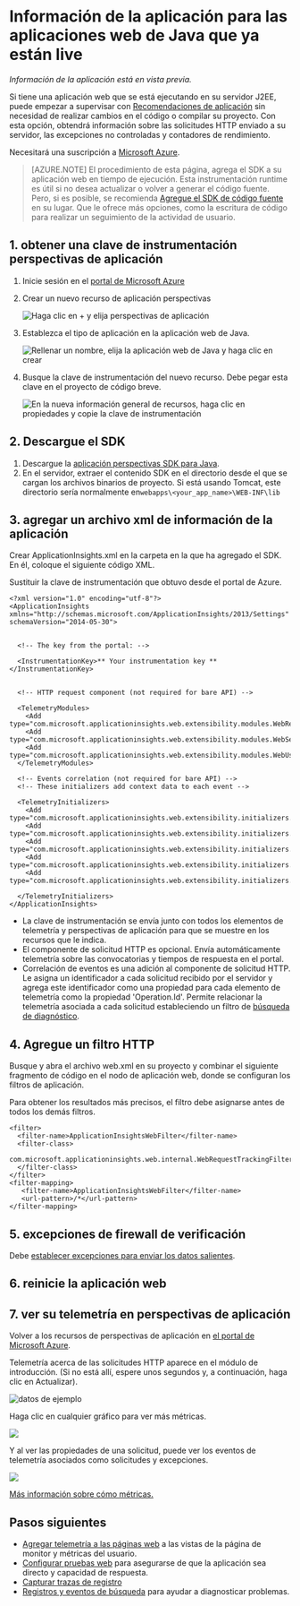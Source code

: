 <properties 
    pageTitle="Información de la aplicación para las aplicaciones web de Java que ya están live" 
    description="Iniciar una aplicación web que se está ejecutando en el servidor de supervisión" 
    services="application-insights" 
    documentationCenter="java"
    authors="alancameronwills" 
    manager="douge"/>

<tags 
    ms.service="application-insights" 
    ms.workload="tbd" 
    ms.tgt_pltfrm="ibiza" 
    ms.devlang="na" 
    ms.topic="article" 
    ms.date="08/24/2016" 
    ms.author="awills"/>
 
# <a name="application-insights-for-java-web-apps-that-are-already-live"></a>Información de la aplicación para las aplicaciones web de Java que ya están live

*Información de la aplicación está en vista previa.*

Si tiene una aplicación web que se está ejecutando en su servidor J2EE, puede empezar a supervisar con [Recomendaciones de aplicación](app-insights-overview.md) sin necesidad de realizar cambios en el código o compilar su proyecto. Con esta opción, obtendrá información sobre las solicitudes HTTP enviado a su servidor, las excepciones no controladas y contadores de rendimiento.

Necesitará una suscripción a [Microsoft Azure](https://azure.com).

> [AZURE.NOTE] El procedimiento de esta página, agrega el SDK a su aplicación web en tiempo de ejecución. Esta instrumentación runtime es útil si no desea actualizar o volver a generar el código fuente. Pero, si es posible, se recomienda [Agregue el SDK de código fuente](app-insights-java-get-started.md) en su lugar. Que le ofrece más opciones, como la escritura de código para realizar un seguimiento de la actividad de usuario.

## <a name="1-get-an-application-insights-instrumentation-key"></a>1. obtener una clave de instrumentación perspectivas de aplicación

1. Inicie sesión en el [portal de Microsoft Azure](https://portal.azure.com)
2. Crear un nuevo recurso de aplicación perspectivas

    ![Haga clic en + y elija perspectivas de aplicación](./media/app-insights-java-live/01-create.png)
3. Establezca el tipo de aplicación en la aplicación web de Java.

    ![Rellenar un nombre, elija la aplicación web de Java y haga clic en crear](./media/app-insights-java-live/02-create.png)
4. Busque la clave de instrumentación del nuevo recurso. Debe pegar esta clave en el proyecto de código breve.

    ![En la nueva información general de recursos, haga clic en propiedades y copie la clave de instrumentación](./media/app-insights-java-live/03-key.png)

## <a name="2-download-the-sdk"></a>2. Descargue el SDK

1. Descargue la [aplicación perspectivas SDK para Java](https://aka.ms/aijavasdk). 
2. En el servidor, extraer el contenido SDK en el directorio desde el que se cargan los archivos binarios de proyecto. Si está usando Tomcat, este directorio sería normalmente en`webapps\<your_app_name>\WEB-INF\lib`


## <a name="3-add-an-application-insights-xml-file"></a>3. agregar un archivo xml de información de la aplicación

Crear ApplicationInsights.xml en la carpeta en la que ha agregado el SDK. En él, coloque el siguiente código XML.

Sustituir la clave de instrumentación que obtuvo desde el portal de Azure.

    <?xml version="1.0" encoding="utf-8"?>
    <ApplicationInsights xmlns="http://schemas.microsoft.com/ApplicationInsights/2013/Settings" schemaVersion="2014-05-30">


      <!-- The key from the portal: -->

      <InstrumentationKey>** Your instrumentation key **</InstrumentationKey>


      <!-- HTTP request component (not required for bare API) -->

      <TelemetryModules>
        <Add type="com.microsoft.applicationinsights.web.extensibility.modules.WebRequestTrackingTelemetryModule"/>
        <Add type="com.microsoft.applicationinsights.web.extensibility.modules.WebSessionTrackingTelemetryModule"/>
        <Add type="com.microsoft.applicationinsights.web.extensibility.modules.WebUserTrackingTelemetryModule"/>
      </TelemetryModules>

      <!-- Events correlation (not required for bare API) -->
      <!-- These initializers add context data to each event -->

      <TelemetryInitializers>
        <Add   type="com.microsoft.applicationinsights.web.extensibility.initializers.WebOperationIdTelemetryInitializer"/>
        <Add type="com.microsoft.applicationinsights.web.extensibility.initializers.WebOperationNameTelemetryInitializer"/>
        <Add type="com.microsoft.applicationinsights.web.extensibility.initializers.WebSessionTelemetryInitializer"/>
        <Add type="com.microsoft.applicationinsights.web.extensibility.initializers.WebUserTelemetryInitializer"/>
        <Add type="com.microsoft.applicationinsights.web.extensibility.initializers.WebUserAgentTelemetryInitializer"/>

      </TelemetryInitializers>
    </ApplicationInsights>


* La clave de instrumentación se envía junto con todos los elementos de telemetría y perspectivas de aplicación para que se muestre en los recursos que le indica.
* El componente de solicitud HTTP es opcional. Envía automáticamente telemetría sobre las convocatorias y tiempos de respuesta en el portal.
* Correlación de eventos es una adición al componente de solicitud HTTP. Le asigna un identificador a cada solicitud recibido por el servidor y agrega este identificador como una propiedad para cada elemento de telemetría como la propiedad 'Operation.Id'. Permite relacionar la telemetría asociada a cada solicitud estableciendo un filtro de [búsqueda de diagnóstico](app-insights-diagnostic-search.md).


## <a name="4-add-an-http-filter"></a>4. Agregue un filtro HTTP

Busque y abra el archivo web.xml en su proyecto y combinar el siguiente fragmento de código en el nodo de aplicación web, donde se configuran los filtros de aplicación.

Para obtener los resultados más precisos, el filtro debe asignarse antes de todos los demás filtros.

    <filter>
      <filter-name>ApplicationInsightsWebFilter</filter-name>
      <filter-class>
        com.microsoft.applicationinsights.web.internal.WebRequestTrackingFilter
      </filter-class>
    </filter>
    <filter-mapping>
       <filter-name>ApplicationInsightsWebFilter</filter-name>
       <url-pattern>/*</url-pattern>
    </filter-mapping>

## <a name="5-check-firewall-exceptions"></a>5. excepciones de firewall de verificación

Debe [establecer excepciones para enviar los datos salientes](app-insights-ip-addresses.md).

## <a name="6-restart-your-web-app"></a>6. reinicie la aplicación web

## <a name="7-view-your-telemetry-in-application-insights"></a>7. ver su telemetría en perspectivas de aplicación

Volver a los recursos de perspectivas de aplicación en [el portal de Microsoft Azure](https://portal.azure.com).

Telemetría acerca de las solicitudes HTTP aparece en el módulo de introducción. (Si no está allí, espere unos segundos y, a continuación, haga clic en Actualizar).

![datos de ejemplo](./media/app-insights-java-live/5-results.png)
 

Haga clic en cualquier gráfico para ver más métricas. 

![](./media/app-insights-java-live/6-barchart.png)

 

Y al ver las propiedades de una solicitud, puede ver los eventos de telemetría asociados como solicitudes y excepciones.
 
![](./media/app-insights-java-live/7-instance.png)


[Más información sobre cómo métricas.](app-insights-metrics-explorer.md)



## <a name="next-steps"></a>Pasos siguientes

* [Agregar telemetría a las páginas web](app-insights-web-track-usage.md) a las vistas de la página de monitor y métricas del usuario.
* [Configurar pruebas web](app-insights-monitor-web-app-availability.md) para asegurarse de que la aplicación sea directo y capacidad de respuesta.
* [Capturar trazas de registro](app-insights-java-trace-logs.md)
* [Registros y eventos de búsqueda](app-insights-diagnostic-search.md) para ayudar a diagnosticar problemas.


 
